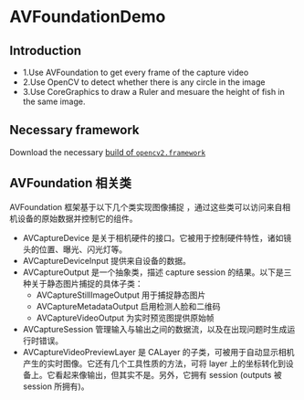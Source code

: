 # AVFoundationDemo

## Introduction
* 1.Use AVFoundation to get every frame of the capture video
* 2.Use OpenCV to detect whether there is any circle in the image
* 3.Use CoreGraphics to draw a Ruler and mesuare the height of fish in the same image.

## Necessary framework
Download the necessary [build of `opencv2.framework`](https://github.com/JoeHowse/iOSWithOpenCV/releases/download/1.1.0/opencv2.framework.zip)


## AVFoundation 相关类
AVFoundation 框架基于以下几个类实现图像捕捉 ，通过这些类可以访问来自相机设备的原始数据并控制它的组件。

* AVCaptureDevice 是关于相机硬件的接口。它被用于控制硬件特性，诸如镜头的位置、曝光、闪光灯等。
* AVCaptureDeviceInput 提供来自设备的数据。
* AVCaptureOutput 是一个抽象类，描述 capture session 的结果。以下是三种关于静态图片捕捉的具体子类：
  * AVCaptureStillImageOutput 用于捕捉静态图片
  * AVCaptureMetadataOutput 启用检测人脸和二维码
  * AVCaptureVideoOutput 为实时预览图提供原始帧
* AVCaptureSession 管理输入与输出之间的数据流，以及在出现问题时生成运行时错误。
* AVCaptureVideoPreviewLayer 是 CALayer 的子类，可被用于自动显示相机产生的实时图像。它还有几个工具性质的方法，可将 layer 上的坐标转化到设备上。它看起来像输出，但其实不是。另外，它拥有 session (outputs 被 session 所拥有)。
